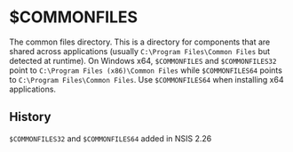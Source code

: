 # $COMMONFILES

The common files directory. This is a directory for components that are shared across applications (usually `C:\Program Files\Common Files` but detected at runtime). On Windows x64, `$COMMONFILES` and `$COMMONFILES32` point to `C:\Program Files (x86)\Common Files` while `$COMMONFILES64` points to `C:\Program Files\Common Files`. Use `$COMMONFILES64` when installing x64 applications.

## History

`$COMMONFILES32` and `$COMMONFILES64` added in NSIS 2.26
